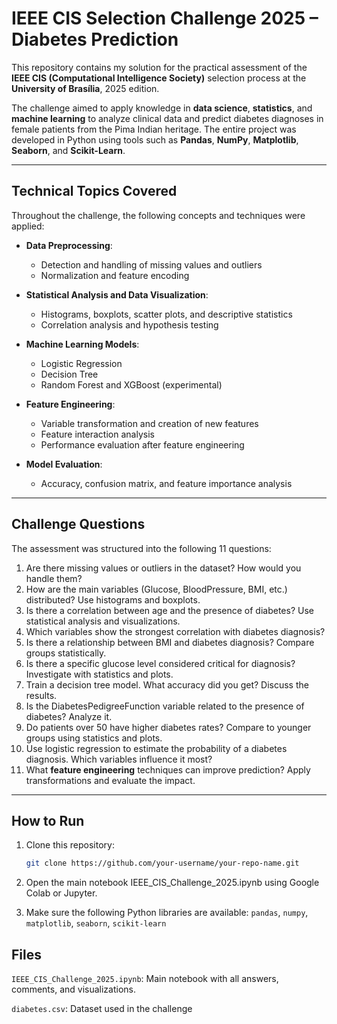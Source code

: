 # IEEE CIS Selection Challenge 2025 – Diabetes Prediction

This repository contains my solution for the practical assessment of the **IEEE CIS (Computational Intelligence Society)** selection process at the **University of Brasília**, 2025 edition.

The challenge aimed to apply knowledge in **data science**, **statistics**, and **machine learning** to analyze clinical data and predict diabetes diagnoses in female patients from the Pima Indian heritage. The entire project was developed in Python using tools such as **Pandas**, **NumPy**, **Matplotlib**, **Seaborn**, and **Scikit-Learn**.

---

## Technical Topics Covered

Throughout the challenge, the following concepts and techniques were applied:

- **Data Preprocessing**:
  - Detection and handling of missing values and outliers
  - Normalization and feature encoding

- **Statistical Analysis and Data Visualization**:
  - Histograms, boxplots, scatter plots, and descriptive statistics
  - Correlation analysis and hypothesis testing

- **Machine Learning Models**:
  - Logistic Regression
  - Decision Tree
  - Random Forest and XGBoost (experimental)

- **Feature Engineering**:
  - Variable transformation and creation of new features
  - Feature interaction analysis
  - Performance evaluation after feature engineering

- **Model Evaluation**:
  - Accuracy, confusion matrix, and feature importance analysis

---

## Challenge Questions

The assessment was structured into the following 11 questions:

1. Are there missing values or outliers in the dataset? How would you handle them?
2. How are the main variables (Glucose, BloodPressure, BMI, etc.) distributed? Use histograms and boxplots.
3. Is there a correlation between age and the presence of diabetes? Use statistical analysis and visualizations.
4. Which variables show the strongest correlation with diabetes diagnosis?
5. Is there a relationship between BMI and diabetes diagnosis? Compare groups statistically.
6. Is there a specific glucose level considered critical for diagnosis? Investigate with statistics and plots.
7. Train a decision tree model. What accuracy did you get? Discuss the results.
8. Is the DiabetesPedigreeFunction variable related to the presence of diabetes? Analyze it.
9. Do patients over 50 have higher diabetes rates? Compare to younger groups using statistics and plots.
10. Use logistic regression to estimate the probability of a diabetes diagnosis. Which variables influence it most?
11. What **feature engineering** techniques can improve prediction? Apply transformations and evaluate the impact.

---

## How to Run

1. Clone this repository:
   ```bash
   git clone https://github.com/your-username/your-repo-name.git

2. Open the main notebook IEEE_CIS_Challenge_2025.ipynb using Google Colab or Jupyter.

3. Make sure the following Python libraries are available: `pandas`, `numpy`, `matplotlib`, `seaborn`, `scikit-learn`

## Files

`IEEE_CIS_Challenge_2025.ipynb`: Main notebook with all answers, comments, and visualizations.

`diabetes.csv`: Dataset used in the challenge
